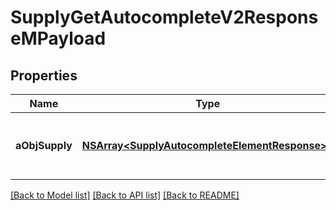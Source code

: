 # SupplyGetAutocompleteV2ResponseMPayload

## Properties
Name | Type | Description | Notes
------------ | ------------- | ------------- | -------------
**aObjSupply** | [**NSArray&lt;SupplyAutocompleteElementResponse&gt;***](SupplyAutocompleteElementResponse.md) | An array of Supply autocomplete element response. | 

[[Back to Model list]](../README.md#documentation-for-models) [[Back to API list]](../README.md#documentation-for-api-endpoints) [[Back to README]](../README.md)


